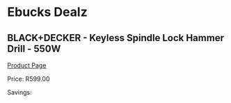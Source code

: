
# Ebucks Dealz
## BLACK+DECKER - Keyless Spindle Lock Hammer Drill - 550W
[Product Page](https://www.ebucks.com/web/shop/productSelected.do?prodId=1070003698&catId=1158501102)

Price: R599.00

Savings: 


	